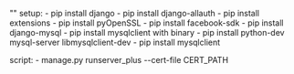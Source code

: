 "" 
setup:
    - pip install django
    - pip install django-allauth
    - pip install extensions
    - pip install pyOpenSSL
    - pip install facebook-sdk
    - pip install django-mysql
    - pip install mysqlclient with binary 
    - pip install python-dev mysql-server libmysqlclient-dev
    - pip install mysqlclient
    
script:
    - manage.py runserver_plus --cert-file CERT_PATH